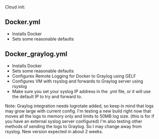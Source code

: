 Cloud init:

## Docker.yml
- Installs Docker
- Sets some reasonable defaults
  
## Docker_graylog.yml

- Installs Docker
- Sets some reasonable defaults
- Configures Remote Logging for Docker to Graylog using GELF
- Configures VM with rsyslog and forwards to Graylog server using rsyslog
- Make sure you set your syslog IP address in the .yml file, or it will use the default IP to try and forward to.


Note:
Graylog integration needs logrotate added, so keep in mind that logs may grow large with current config.
I'm testing a new build right now that moves all the logs to memory only and limits to 50MB log size.  (this is for if you have an external syslog server configured)
I'm also testing other methods of sending the logs to Graylog.  So I may change away from rsyslog.
New version expected in about 2 weeks.
